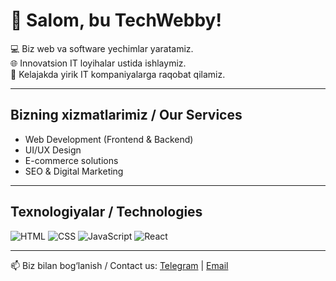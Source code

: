# 👋 Salom, bu TechWebby!

💻 Biz web va software yechimlar yaratamiz.  
🌐 Innovatsion IT loyihalar ustida ishlaymiz.  
🚀 Kelajakda yirik IT kompaniyalarga raqobat qilamiz.

---

## Bizning xizmatlarimiz / Our Services
- Web Development (Frontend & Backend)  
- UI/UX Design  
- E-commerce solutions  
- SEO & Digital Marketing

---

## Texnologiyalar / Technologies
![HTML](https://img.shields.io/badge/HTML-E34F26?style=flat-square&logo=html5&logoColor=white)
![CSS](https://img.shields.io/badge/CSS-1572B6?style=flat-square&logo=css3&logoColor=white)
![JavaScript](https://img.shields.io/badge/JS-F7DF1E?style=flat-square&logo=javascript&logoColor=black)
![React](https://img.shields.io/badge/React-61DAFB?style=flat-square&logo=react&logoColor=black)

---

📫 Biz bilan bog‘lanish / Contact us:
[Telegram](https://t.me/TechWebby) | [Email](techwebbyuz@gmail.com)


<!--
**TechWebby/techwebby** is a ✨ _special_ ✨ repository because its `README.md` (this file) appears on your GitHub profile.

Here are some ideas to get you started:

- 🔭 I’m currently working on ...
- 🌱 I’m currently learning ...
- 👯 I’m looking to collaborate on ...
- 🤔 I’m looking for help with ...
- 💬 Ask me about ...
- 📫 How to reach me: ...
- 😄 Pronouns: ...
- ⚡ Fun fact: ...
-->
